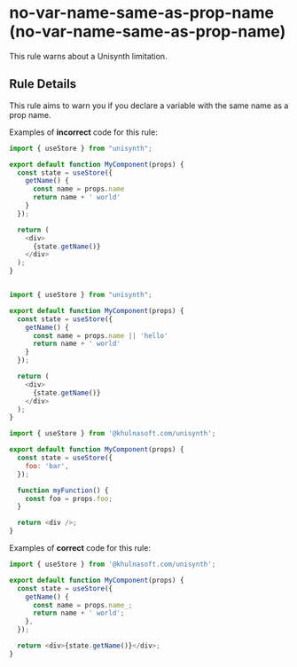 # no-var-name-same-as-prop-name (no-var-name-same-as-prop-name)

This rule warns about a Unisynth limitation.

## Rule Details

This rule aims to warn you if you declare a variable with the same name as a prop name.

Examples of **incorrect** code for this rule:

```js
import { useStore } from "unisynth";

export default function MyComponent(props) {
  const state = useStore({
    getName() {
      const name = props.name
      return name + ' world'
    }
  });

  return (
    <div>
      {state.getName()}
    </div>
  );
}


import { useStore } from "unisynth";

export default function MyComponent(props) {
  const state = useStore({
    getName() {
      const name = props.name || 'hello'
      return name + ' world'
    }
  });

  return (
    <div>
      {state.getName()}
    </div>
  );
}
```

```js
import { useStore } from '@khulnasoft.com/unisynth';

export default function MyComponent(props) {
  const state = useStore({
    foo: 'bar',
  });

  function myFunction() {
    const foo = props.foo;
  }

  return <div />;
}
```

Examples of **correct** code for this rule:

```js
import { useStore } from '@khulnasoft.com/unisynth';

export default function MyComponent(props) {
  const state = useStore({
    getName() {
      const name = props.name_;
      return name + ' world';
    },
  });

  return <div>{state.getName()}</div>;
}
```
